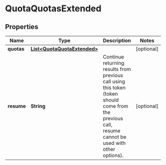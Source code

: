 
# QuotaQuotasExtended

## Properties
Name | Type | Description | Notes
------------ | ------------- | ------------- | -------------
**quotas** | [**List&lt;QuotaQuotaExtended&gt;**](QuotaQuotaExtended.md) |  |  [optional]
**resume** | **String** | Continue returning results from previous call using this token (token should come from the previous call, resume cannot be used with other options). |  [optional]



